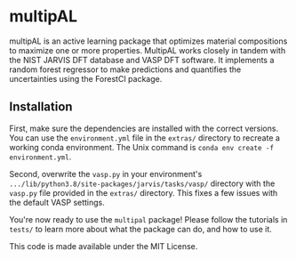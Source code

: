 # multipAL

multipAL is an active learning package that optimizes material compositions to maximize one or more properties. MultipAL works closely in tandem with the NIST JARVIS DFT database and VASP DFT software. It implements a random forest regressor to make predictions and quantifies the uncertainties using the ForestCI package.

## Installation

First, make sure the dependencies are installed with the correct versions. You can use the `environment.yml` file in the `extras/` directory to recreate a working conda environment. The Unix command is `conda env create -f environment.yml`.

Second, overwrite the `vasp.py` in your environment's `.../lib/python3.8/site-packages/jarvis/tasks/vasp/` directory with the `vasp.py` file provided in the `extras/` directory. This fixes a few issues with the default VASP settings.

You're now ready to use the `multipal` package! Please follow the tutorials in `tests/` to learn more about what the package can do, and how to use it.

This code is made available under the MIT License.
